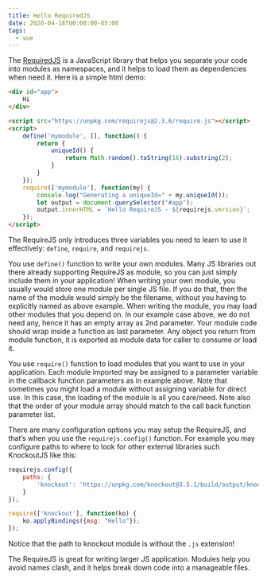 ```yaml
---
title: Hello RequiredJS
date: 2020-04-18T00:00:00-05:00
tags:
  - vue
---
```


The [RequiredJS](https://requirejs.org/) is a JavaScript library that helps you separate your code into modules as namespaces, and it helps to load them as dependencies when need it. Here is a simple html demo:

```html
<div id="app">
    Hi
</div>

<script src="https://unpkg.com/requirejs@2.3.6/require.js"></script>
<script>
    define('mymodule', [], function() {
        return {
            uniqueId() {
                return Math.random().toString(16).substring(2);
            }
        }
    });
    require(['mymodule'], function(my) {
        console.log("Generating a uniqueId=" + my.uniqueId());
        let output = document.querySelector("#app");
        output.innerHTML = `Hello RequireJS - ${requirejs.version}`;
    });
</script>
```

The RequireJS only introduces three variables you need to learn to use it effectively: `define`, `require`, and `requirejs`.

You use `define()` function to write your own modules. Many JS libraries out there already supporting RequireJS as module, so you can just simply include them in your application! When writing your own module, you usually would store one module per single JS file. If you do that, then the name of the module would simply be the filename, without you having to explicitly named as above example. When writing the module, you may load other modules that you depend on. In our example case above, we do not need any, hence it has an empty array as 2nd parameter. Your module code should wrap inside a function as last parameter. Any object you return from module function, it is exported as module data for caller to consume or load it.

You use `require()` function to load modules that you want to use in your application. Each module imported may be assigned to a parameter variable in the callback function parameters as in example above. Note that sometimes you might load a module without assigning variable for direct use. In this case, the loading of the module is all you care/need. Note also that the order of your module array should match to the call back function parameter list.

There are many configuration options you may setup the RequireJS, and that’s when you use the `requirejs.config()` function. For example you may configure paths to where to look for other external libraries such KnockoutJS like this:

```js
requirejs.config({
	paths: {
		'knockout': 'https://unpkg.com/knockout@3.5.1/build/output/knockout-latest'
	}
});

require(['knockout'], function(ko) {
	ko.applyBindings({msg: "Hello"});
});
```

Notice that the path to knockout module is without the `.js` extension!

The RequireJS is great for writing larger JS application. Modules help you avoid names clash, and it helps break down code into a manageable files.
